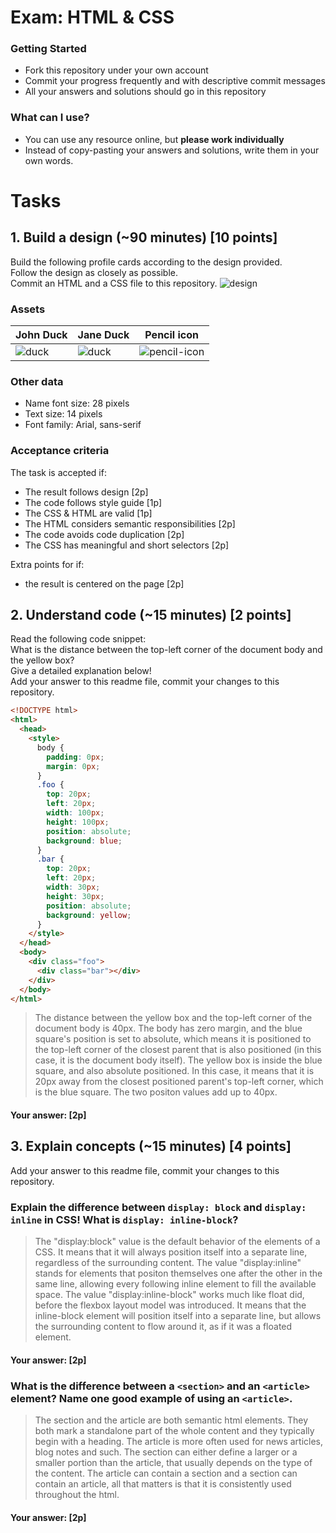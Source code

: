 # Exam: HTML & CSS

### Getting Started
 - Fork this repository under your own account
 - Commit your progress frequently and with descriptive commit messages
 - All your answers and solutions should go in this repository

### What can I use?
 - You can use any resource online, but **please work individually**
 - Instead of copy-pasting your answers and solutions, write them in your own words.


# Tasks

## 1. Build a design (~90 minutes) [10 points]
Build the following profile cards according to the design provided.   
Follow the design as closely as possible.   
Commit an HTML and a CSS file to this repository.
![design](exercise-1.png)

### Assets
John Duck | Jane Duck | Pencil icon
--------- | --------- | -----------
![duck](duck.jpg) | ![duck](duck2.jpg) | ![pencil-icon](edit-icon.png)   

### Other data
  - Name font size: 28 pixels
  - Text size: 14 pixels
  - Font family: Arial, sans-serif

### Acceptance criteria
The task is accepted if:
  - The result follows design [2p]
  - The code follows style guide [1p]
  - The CSS & HTML are valid [1p]
  - The HTML considers semantic responsibilities [2p]
  - The code avoids code duplication [2p]
  - The CSS has meaningful and short selectors [2p]

Extra points for if:
  - the result is centered on the page [2p]


## 2. Understand code (~15 minutes) [2 points]
Read the following code snippet:   
What is the distance between the top-left corner of the document body and the yellow box?   
Give a detailed explanation below!   
Add your answer to this readme file, commit your changes to this repository.
```HTML
<!DOCTYPE html>
<html>
  <head>
    <style>
      body {
        padding: 0px;
        margin: 0px;
      }
      .foo {
        top: 20px;
        left: 20px;
        width: 100px;
        height: 100px;
        position: absolute;
        background: blue;
      }
      .bar {
        top: 20px;
        left: 20px;
        width: 30px;
        height: 30px;
        position: absolute;
        background: yellow;
      }
    </style>
  </head>
  <body>
    <div class="foo">
      <div class="bar"></div>
    </div>
  </body>
</html>
```

> The distance between the yellow box and the top-left corner of the document body is 40px. The body has zero margin, and the blue square's position is set to absolute, which means it is positioned to the top-left corner of the closest parent that is also positioned (in this case, it is the document body itself). The yellow box is inside the blue square, and also absolute positioned. In this case, it means that it is 20px away from the closest positioned parent's top-left corner, which is the blue square. The two positon values add up to 40px.

#### Your answer: [2p]

## 3. Explain concepts (~15 minutes) [4 points]
Add your answer to this readme file, commit your changes to this repository.


### Explain the difference between `display: block` and `display: inline` in CSS! What is `display: inline-block`?

>The "display:block" value is the default behavior of the elements of a CSS. It means that it will always position itself into a separate line, regardless of the surrounding content. The value "display:inline" stands for elements that positon themselves one after the other in the same line, allowing every following inline element to fill the available space. The value "display:inline-block" works much like float did, before the flexbox layout model was introduced. It means that the inline-block element will position itself into a separate line, but allows the surrounding content to flow around it, as if it was a floated element.

#### Your answer: [2p]


### What is the difference between a `<section>` and an `<article>` element? Name one good example of using an `<article>`.

>The section and the article are both semantic html elements. They both mark a standalone part of the whole content and they typically begin with a heading. The article is more often used for news articles, blog notes and such. The section can either define a larger or a smaller portion than the article, that usually depends on the type of the content. The article can contain a section and a section can contain an article, all that matters is that it is consistently used throughout the html.

#### Your answer: [2p]
